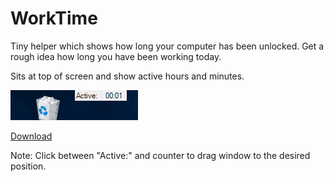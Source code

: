 # WorkTime
Tiny helper which shows how long your computer has been unlocked. Get a rough idea how long you have been working today.

Sits at top of screen and show active hours and minutes.

![screenshot](worktime.png)

[Download](app\bin\Release\WorkTime.exe)

Note: Click between "Active:" and counter to drag window to the desired position.